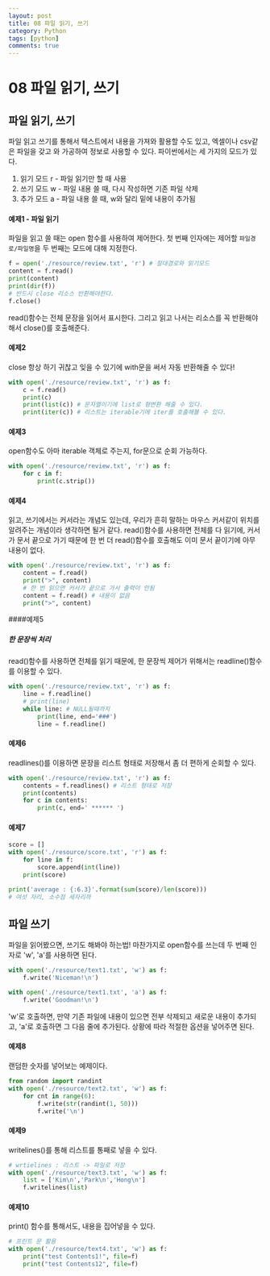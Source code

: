 ```yaml
---
layout: post
title: 08 파일 읽기, 쓰기
category: Python
tags: [python]
comments: true
---
```

08 파일 읽기, 쓰기
========

## 파일 읽기, 쓰기
파일 읽고 쓰기를 통해서 텍스트에서 내용을 가져와 활용할 수도 있고,
엑셀이나 csv같은 파일을 갖고 와 가공하여 정보로 사용할 수 있다.
파이썬에서는 세 가지의 모드가 있다.
1. 읽기 모드 r - 파일 읽기만 할 때 사용
2. 쓰기 모드 w - 파일 내용 쓸 때, 다시 작성하면 기존 파일 삭제
3. 추가 모드 a - 파일 내용 쓸 때, w와 달리 밑에 내용이 추가됨

#### 예제1 - 파일 읽기
파일을 읽고 쓸 때는 open 함수를 사용하여 제어한다.
첫 번째 인자에는 제어할 `파일경로/파일명`을 두 번째는 모드에 대해 지정한다.
```python
f = open('./resource/review.txt', 'r') # 절대경로와 읽기모드
content = f.read()
print(content)
print(dir(f))
# 반드시 close 리소스 반환해야한다.
f.close()
```
read()함수는 전체 문장을 읽어서 표시한다.
그리고 읽고 나서는 리소스를 꼭 반환해야해서 close()를 호출해준다.

####  예제2
close 항상 하기 귀찮고 잊을 수 있기에 with문을 써서 자동 반환해줄 수 있다!
```python
with open('./resource/review.txt', 'r') as f:
    c = f.read()
    print(c)
    print(list(c)) # 문자열이기에 list로 형변환 해줄 수 있다.
    print(iter(c)) # 리스트는 iterable기에 iter를 호출해볼 수 있다.
```

#### 예제3
open함수도 아마 iterable 객체로 주는지, for문으로 순회 가능하다.
```python
with open('./resource/review.txt', 'r') as f:
    for c in f:
        print(c.strip())
```

#### 예제4
읽고, 쓰기에서는 커서라는 개념도 있는데, 우리가 흔히 말하는 마우스 커서같이
위치를 알려주는 개념이라 생각하면 될거 같다.
read()함수를 사용하면 전체를 다 읽기에, 커서가 문서 끝으로 가기 때문에
한 번 더 read()함수를 호출해도 이미 문서 끝이기에 아무 내용이 없다.
```python
with open('./resource/review.txt', 'r') as f:
    content = f.read()
    print(">", content)
    # 한 번 읽으면 커서가 끝으로 가서 출력이 안됨
    content = f.read() # 내용이 없음
    print(">", content)
```

####예제5
##### 한 문장씩 처리
read()함수를 사용하면 전체를 읽기 때문에, 한 문장씩 제어가 위해서는 readline()함수를 이용할 수 있다.
```python
with open('./resource/review.txt', 'r') as f:
    line = f.readline()
    # print(line)
    while line: # NULL될때까지
        print(line, end='###')
        line = f.readline()

```

#### 예제6
readlines()를 이용하면 문장을 리스트 형태로 저장해서 좀 더 편하게 순회할 수 있다.
```python
with open('./resource/review.txt', 'r') as f:
    contents = f.readlines() # 리스트 형태로 저장
    print(contents)
    for c in contents:
        print(c, end=' ****** ')
```

#### 예제7
```python
score = []
with open('./resource/score.txt', 'r') as f:
    for line in f:
        score.append(int(line))
    print(score)

print('average : {:6.3}'.format(sum(score)/len(score)))
# 여섯 자리, 소수점 세자리까
```

## 파일 쓰기
파일을 읽어봤으면, 쓰기도 해봐야 하는법!
마찬가지로 open함수를 쓰는데 두 번째 인자로 'w', 'a'를 사용하면 된다.
```python
with open('./resource/text1.txt', 'w') as f:
    f.write('Niceman!\n')

with open('./resource/text1.txt', 'a') as f:
    f.write('Goodman!\n')
```
'w'로 호출하면, 만약 기존 파일에 내용이 있으면 전부 삭제되고 새로운 내용이 추가되고, 'a'로 호출하면 그 다음 줄에 추가된다.
상황에 따라 적절한 옵션을 넣어주면 된다.

#### 예제8
랜덤한 숫자를 넣어보는 예제이다.
```python
from random import randint
with open('./resource/text2.txt', 'w') as f:
    for cnt in range(6):
        f.write(str(randint(1, 50)))
        f.write('\n')
```
#### 예제9
writelines()를 통해 리스트를 통째로 넣을 수 있다.
```python
# wrtielines : 리스트 -> 파일로 저장
with open('./resource/text3.txt', 'w') as f:
    list = ['Kim\n','Park\n','Hong\n']
    f.writelines(list)
```
#### 예제10
print() 함수를 통해서도, 내용을 집어넣을 수 있다.
```python
# 프린트 문 활용
with open('./resource/text4.txt', 'w') as f:
    print("test Contents1!", file=f)
    print("test Contents12", file=f)
```
